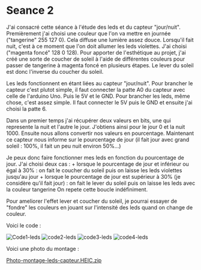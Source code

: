 <h1>Seance 2</h1>
J'ai consacré cette séance à l'étude des leds et du capteur "jour/nuit". 
Premièrement j'ai choisi une couleur que l'on va mettre en journée ("tangerine" 255 127 0). Cela diffuse une lumière assez douce.
Lorsqu'il fait nuit, c'est à ce moment que l'on doit allumer les leds violettes. J'ai choisi ("magenta foncé" 128 0 128).
Pour apporter de l'esthétique au projet, j'ai créé une sorte de coucher de soleil à l'aide de différentes couleurs pour passer de tangerine à 
magenta foncé en plusieurs étapes. Le lever du soleil est donc l'inverse du coucher du soleil. 

Les leds fonctionnent en étant liées au capteur "jour/nuit". 
Pour brancher le capteur c'est plutot simple, il faut connecter la patte A0 du capteur avec celle de l'arduino Uno. Puis le 5V et le GND.
Pour brancher les leds, même chose, c'est assez simple. Il faut connecter le 5V puis le GND et ensuite j'ai choisi la patte 6. 


Dans un premier temps j'ai récupérer deux valeurs en bits, une qui represente la nuit et l'autre le jour. J'obtiens ainsi pour le jour 0 et la nuit 1000. 
Ensuite nous allons convertir nos valeurs en pourcentage. Maintenant ce capteur nous informe sur le pourcentage de jour (il fait jour avec grand soleil : 100%, il fait un peu nuit environ 50%...)

Je peux donc faire fonctionner mes leds en fonction du pourcentage de jour. J'ai choisi deux cas :
       + lorsque le pourcentage de jour et inférieur ou égal à 30% : on fait le coucher du soleil puis on laisse les leds violettes jusqu'au jour
       + lorsque le pourcentage de jour est supérieur à 30% (je considère qu'il fait jour) : on fait le lever du soleil puis on laisse les leds avec la
       couleur tangerine
On repete cette boucle indéfiniment. 

Pour ameliorer l'effet lever et coucher du soleil, je pourrai essayer de "fondre" les couleurs en jouant sur l'intensité des leds quand on change de couleur.
 
Voici le code :


![Code1-leds](https://user-images.githubusercontent.com/119842862/208647313-a53771d1-b27d-4d8c-a156-56b1d0751940.png)
![code2-leds](https://user-images.githubusercontent.com/119842862/208647326-7855e56c-0d44-426b-a388-f8212bb1f152.png)
![code3-leds](https://user-images.githubusercontent.com/119842862/208647341-9b4b2c2f-bb43-4402-9d71-b02522107cef.png)
![code4-leds](https://user-images.githubusercontent.com/119842862/208647350-e2346c90-7602-43ef-83e0-db19ffaca7ee.png)

Voici une photo du montage :


[Photo-montage-leds-capteur.HEIC.zip](https://github.com/RomaneLou/SerreAutonome/files/10267637/Photo-montage-leds-capteur.HEIC.zip)




